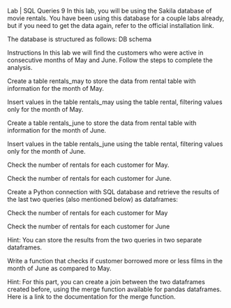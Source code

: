 Lab | SQL Queries 9
In this lab, you will be using the Sakila database of movie rentals. You have been using this database for a couple labs already, but if you need to get the data again, refer to the official installation link.

The database is structured as follows: DB schema

Instructions
In this lab we will find the customers who were active in consecutive months of May and June. Follow the steps to complete the analysis.

Create a table rentals_may to store the data from rental table with information for the month of May.

Insert values in the table rentals_may using the table rental, filtering values only for the month of May.

Create a table rentals_june to store the data from rental table with information for the month of June.

Insert values in the table rentals_june using the table rental, filtering values only for the month of June.

Check the number of rentals for each customer for May.

Check the number of rentals for each customer for June.

Create a Python connection with SQL database and retrieve the results of the last two queries (also mentioned below) as dataframes:

Check the number of rentals for each customer for May

Check the number of rentals for each customer for June

Hint: You can store the results from the two queries in two separate dataframes.

Write a function that checks if customer borrowed more or less films in the month of June as compared to May.

Hint: For this part, you can create a join between the two dataframes created before, using the merge function available for pandas dataframes. Here is a link to the documentation for the merge function.

